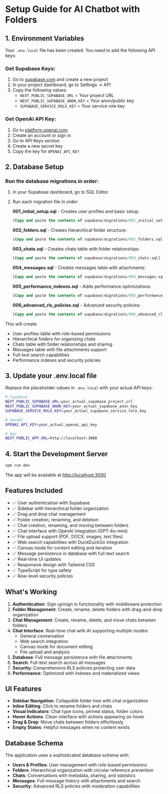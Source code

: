 # Setup Guide for AI Chatbot with Folders

## 1. Environment Variables

Your `.env.local` file has been created. You need to add the following API keys:

### Get Supabase Keys:
1. Go to [supabase.com](https://supabase.com) and create a new project
2. In your project dashboard, go to Settings → API
3. Copy the following values:
   - `NEXT_PUBLIC_SUPABASE_URL` = Your project URL
   - `NEXT_PUBLIC_SUPABASE_ANON_KEY` = Your anon/public key
   - `SUPABASE_SERVICE_ROLE_KEY` = Your service role key

### Get OpenAI API Key:
1. Go to [platform.openai.com](https://platform.openai.com)
2. Create an account or sign in
3. Go to API Keys section
4. Create a new secret key
5. Copy the key for `OPENAI_API_KEY`

## 2. Database Setup

### Run the database migrations in order:
1. In your Supabase dashboard, go to SQL Editor
2. Run each migration file in order:
   
   **001_initial_setup.sql** - Creates user profiles and basic setup:
   ```sql
   [Copy and paste the contents of supabase/migrations/001_initial_setup.sql]
   ```
   
   **002_folders.sql** - Creates hierarchical folder structure:
   ```sql
   [Copy and paste the contents of supabase/migrations/002_folders.sql]
   ```
   
   **003_chats.sql** - Creates chats table with folder relationships:
   ```sql
   [Copy and paste the contents of supabase/migrations/003_chats.sql]
   ```
   
   **004_messages.sql** - Creates messages table with attachments:
   ```sql
   [Copy and paste the contents of supabase/migrations/004_messages.sql]
   ```
   
   **005_performance_indexes.sql** - Adds performance optimizations:
   ```sql
   [Copy and paste the contents of supabase/migrations/005_performance_indexes.sql]
   ```
   
   **006_advanced_rls_policies.sql** - Advanced security policies:
   ```sql
   [Copy and paste the contents of supabase/migrations/006_advanced_rls_policies.sql]
   ```

This will create:
- User profiles table with role-based permissions
- Hierarchical folders for organizing chats
- Chats table with folder relationships and sharing
- Messages table with file attachments support
- Full-text search capabilities
- Performance indexes and security policies

## 3. Update your .env.local file

Replace the placeholder values in `.env.local` with your actual API keys:

```bash
# Supabase
NEXT_PUBLIC_SUPABASE_URL=your_actual_supabase_project_url
NEXT_PUBLIC_SUPABASE_ANON_KEY=your_actual_supabase_anon_key
SUPABASE_SERVICE_ROLE_KEY=your_actual_supabase_service_role_key

# OpenAI
OPENAI_API_KEY=your_actual_openai_api_key

# App
NEXT_PUBLIC_APP_URL=http://localhost:3000
```

## 4. Start the Development Server

```bash
npm run dev
```

The app will be available at [http://localhost:3000](http://localhost:3000)

## Features Included

- ✅ User authentication with Supabase
- ✅ Sidebar with hierarchical folder organization
- ✅ Drag and drop chat management
- ✅ Folder creation, renaming, and deletion
- ✅ Chat creation, renaming, and moving between folders
- ✅ Chat interface with OpenAI integration (GPT-4o-mini)
- ✅ File upload support (PDF, DOCX, images, text files)
- ✅ Web search capabilities with DuckDuckGo integration
- ✅ Canvas mode for content editing and iteration
- ✅ Message persistence in database with full-text search
- ✅ Real-time UI updates
- ✅ Responsive design with Tailwind CSS
- ✅ TypeScript for type safety
- ✅ Row-level security policies

## What's Working

1. **Authentication**: Sign up/sign in functionality with middleware protection
2. **Folder Management**: Create, rename, delete folders with drag-and-drop organization
3. **Chat Management**: Create, rename, delete, and move chats between folders
4. **Chat Interface**: Real-time chat with AI supporting multiple modes:
   - General conversation
   - Web search integration
   - Canvas mode for document editing
   - File upload and analysis
5. **Database**: Full message persistence with file attachments
6. **Search**: Full-text search across all messages
7. **Security**: Comprehensive RLS policies protecting user data
8. **Performance**: Optimized with indexes and materialized views

## UI Features

- **Sidebar Navigation**: Collapsible folder tree with chat organization
- **Inline Editing**: Click to rename folders and chats
- **Visual Indicators**: Chat type icons, pinned status, folder colors
- **Hover Actions**: Clean interface with actions appearing on hover
- **Drag & Drop**: Move chats between folders effortlessly
- **Empty States**: Helpful messages when no content exists

## Database Schema

The application uses a sophisticated database schema with:
- **Users & Profiles**: User management with role-based permissions
- **Folders**: Hierarchical organization with circular reference prevention
- **Chats**: Conversations with metadata, sharing, and statistics
- **Messages**: Full message history with attachments and search
- **Security**: Advanced RLS policies with moderation capabilities
